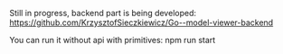 Still in progress, backend part is being developed:
https://github.com/KrzysztofSieczkiewicz/Go--model-viewer-backend

You can run it without api with primitives:
npm run start
